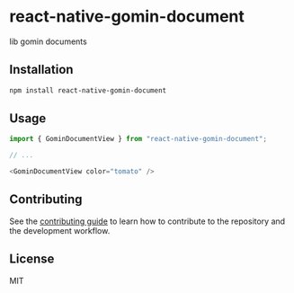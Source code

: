 # react-native-gomin-document

lib gomin documents

## Installation

```sh
npm install react-native-gomin-document
```

## Usage

```js
import { GominDocumentView } from "react-native-gomin-document";

// ...

<GominDocumentView color="tomato" />
```

## Contributing

See the [contributing guide](CONTRIBUTING.md) to learn how to contribute to the repository and the development workflow.

## License

MIT
